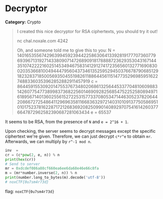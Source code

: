 # Decryptor
**Category:** Crypto
> I created this nice decryptor for RSA ciphertexts, you should try it out!
> 
> nc chal.noxale.com 4242
> 
> Oh, and someone told me to give this to you: N = 140165355674296399459239442258630641339281917770736077969396713192714338090714726890918178888723629353043167144351074222216025145349467583141291274172356560132771690830020353668100494447956043734613525952945037667879068512918232837185005693504551982611886445611514773529698595162274883360353962852882911457919
> c = 86445915530920147553767348020686132564453377048106098831426077547738998373682256014690928256854752252580894971618956714013602556152722531577337080534714463052378206442086672725486411296963581166836329721403101091377505869510101752378162287172126836920825099014089297075416142603776647872962582390687281063434
> e = 65537

It seems to be RSA, from the presence of `N` and `e = 2^16 + 1`.

Upon checking, the server seems to decrypt messages except the specific
ciphertext we're given. Therefore, we can just decrypt `c*r^e` to obtain `mr`.
Afterwards, we can multiply by `r^-1 mod n`.

```python
inv  = 
cr = (c*pow(2, e, n)) % n
print(hex(cr))
# Send to server
mr = 0xdcdef086a88cf660ea6ee6da68e46e66c8fa
m = (mr*number.inverse(2, n)) % n
print(number.long_to_bytes(m).decode('utf-8'))
# noxCTF{0u7sm4r73d}
```

flag: `noxCTF{0u7sm4r73d}`
